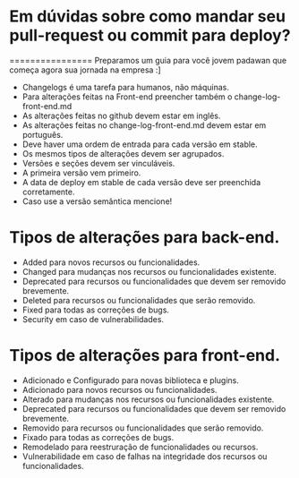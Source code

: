 # Em dúvidas sobre como mandar seu pull-request ou commit para deploy?
================
Preparamos um guia para você jovem padawan que começa agora sua jornada na empresa :]

* Changelogs é uma tarefa para humanos, não máquinas.
* Para alterações feitas na Front-end preencher também o change-log-front-end.md
* As alterações feitas no github devem estar em inglês.
* As alterações feitas no change-log-front-end.md devem estar em português.
* Deve haver uma ordem de entrada para cada versão em stable.
* Os mesmos tipos de alterações devem ser agrupados.
* Versões e seções devem ser vinculáveis.
* A primeira versão vem primeiro.
* A data de deploy em stable de cada versão deve ser preenchida corretamente.
* Caso use a versão semântica mencione!

# Tipos de alterações para back-end.

* Added para novos recursos ou funcionalidades.
* Changed para mudanças nos recursos ou funcionalidades existente.
* Deprecated para recursos ou funcionalidades que devem ser removido brevemente.
* Deleted para recursos ou funcionalidades que serão removido.
* Fixed para todas as correções de bugs.
* Security em caso de vulnerabilidades.

# Tipos de alterações para front-end.

* Adicionado e Configurado para novas biblioteca e plugins.
* Adicionado para novos recursos ou funcionalidades.
* Alterado para mudanças nos recursos ou funcionalidades existente.
* Deprecated para recursos ou funcionalidades que devem ser removido brevemente.
* Removido para recursos ou funcionalidades que serão removido.
* Fixado para todas as correções de bugs.
* Remodelado para reestruração de funcionalidades ou recursos.
* Vulnerabilidade em caso de falhas na integridade dos recursos ou funcionalidades.